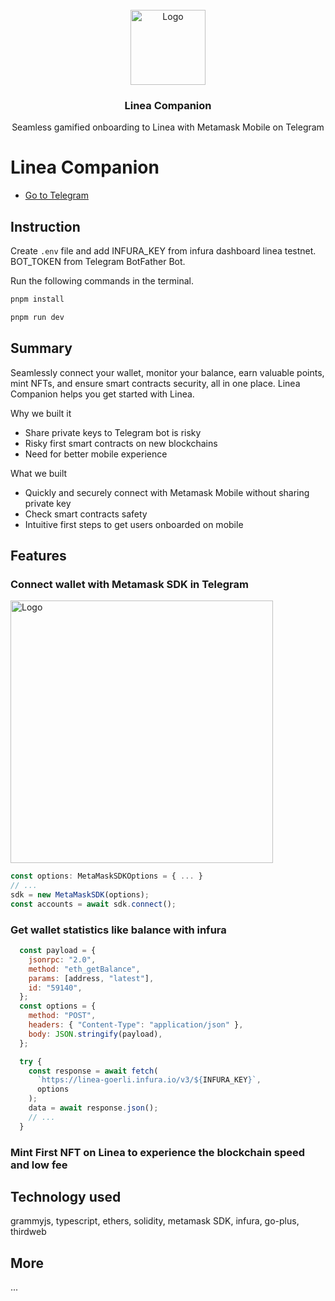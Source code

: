 <br />
<div align="center">
  <a href="https://github.com/aeither/azuro-telegram-bot">
    <img src="https://github.com/aeither/linea-companion/assets/36173828/f2a8e5f6-da3c-49d6-908a-2c2706dddc19" alt="Logo" width="120" >
  </a>

<h3 align="center">Linea Companion</h3>
  <p align="center">
    Seamless gamified onboarding to Linea with Metamask Mobile on Telegram
    <br />
  </p>
</div>

# Linea Companion

- [Go to Telegram](https://t.me/LineaCompanionBot)

## Instruction

Create `.env` file and add INFURA_KEY from infura dashboard linea testnet. BOT_TOKEN from Telegram BotFather Bot.

Run the following commands in the terminal.

```bash
pnpm install
```

```bash
pnpm run dev
```

## Summary

Seamlessly connect your wallet, monitor your balance, earn valuable points, mint NFTs, and ensure smart contracts security, all in one place. Linea Companion helps you get started with Linea.

Why we built it
- Share private keys to Telegram bot is risky
- Risky first smart contracts on new blockchains
- Need for better mobile experience

What we built
- Quickly and securely connect with Metamask Mobile without sharing private key
- Check smart contracts safety
- Intuitive first steps to get users onboarded on mobile

## Features

### Connect wallet with Metamask SDK in Telegram

<img src="https://github.com/aeither/linea-companion/assets/36173828/a23e80dd-2b53-4bec-a9c0-7b464ed4ddfb" alt="Logo" width="420" >

```jsx
const options: MetaMaskSDKOptions = { ... }
// ...
sdk = new MetaMaskSDK(options);
const accounts = await sdk.connect();
```

### Get wallet statistics like balance with infura

```jsx
  const payload = {
    jsonrpc: "2.0",
    method: "eth_getBalance",
    params: [address, "latest"],
    id: "59140",
  };
  const options = {
    method: "POST",
    headers: { "Content-Type": "application/json" },
    body: JSON.stringify(payload),
  };

  try {
    const response = await fetch(
      `https://linea-goerli.infura.io/v3/${INFURA_KEY}`,
      options
    );
    data = await response.json();
    // ...
  }
```

### Mint First NFT on Linea to experience the blockchain speed and low fee

## Technology used

grammyjs, typescript, ethers, solidity, metamask SDK, infura, go-plus, thirdweb

## More

...
